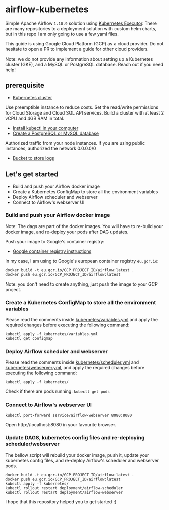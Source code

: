 # airflow-kubernetes

Simple Apache Airflow `1.10.9` solution using [Kubernetes Executor][1]. There are many repositories to a deployment solution with custom helm charts, but in this repo I am only going to use a few yaml files. 

This guide is using Google Cloud Platform (GCP) as a cloud provider. Do not hesitate to open a PR to implement a guide for other cloud providers. 

Note: we do not provide any information about setting up a Kubernetes cluster (GKE), and a MySQL or PostgreSQL database. Reach out if you need help!

## prerequisite

- [Kubernetes cluster][2]
 
 Use preemptible instance to reduce costs. Set the read/write permissions for Cloud Storage and Cloud SQL API services. Build a cluster with at least 2 vCPU and 4GB RAM in total.
- [Install kubectl in your computer][6]
- [Create a PostgreSQL or MySQL database][3]

Authorized traffic from your node instances. If you are using public instances, authorized the network 0.0.0.0/0
- [Bucket to store logs][4]

## Let's get started

- Build and push your Airflow docker image
- Create a Kubernetes ConfigMap to store all the environment variables
- Deploy Airflow scheduler and webserver
- Connect to Airflow's webserver UI


### Build and push your Airflow docker image

Note: The dags are part of the docker images. You will have to re-build your docker image, and re-deploy your pods after DAG updates.

Push your image to Google's container registry:

- [Google container registry instructions][5]

In my case, I am using to Google's european container registry `eu.gcr.io`:

```
docker build -t eu.gcr.io/GCP_PROJECT_ID/airflow:latest .
docker push eu.gcr.io/GCP_PROJECT_ID/airflow:latest
```
Note: you don't need to create anything, just push the image to your GCP project.

### Create a Kubernetes ConfigMap to store all the environment variables

Please read the comments inside [kubernetes/variables.yml](kubernetes/variables.yml) and apply the required changes before executing the following command:

```
kubectl apply -f kubernetes/variables.yml
kubectl get configmap
```

### Deploy Airflow scheduler and webserver

Please read the comments inside [kubernetes/scheduler.yml](kubernetes/scheduler.yml) and [kubernetes/webserver.yml](kubernetes/webserver.yml), and apply the required changes before executing the following command:

```
kubectl apply -f kubernetes/
```

Check if there are pods running: `kubectl get pods`

### Connect to Airflow's webserver UI

```
kubectl port-forward service/airflow-webserver 8080:8080
```

Open http://localhost:8080 in your favourite browser.


### Update DAGS, kubernetes config files and re-deploying scheduler/webserver

The bellow script will rebuild your docker image, push it, update your kubernetes config files, and re-deploy Airflow's scheduler and webserver pods.

```
docker build -t eu.gcr.io/GCP_PROJECT_ID/airflow:latest .
docker push eu.gcr.io/GCP_PROJECT_ID/airflow:latest
kubectl apply -f kubernetes/
kubectl rollout restart deployment/airflow-scheduler
kubectl rollout restart deployment/airflow-webserver
```

I hope that this repository helped you to get started :)

[1]: https://airflow.apache.org/docs/stable/executor/kubernetes.html "Kubernetes Executor"
[2]: https://cloud.google.com/kubernetes-engine "GKE"
[3]: https://cloud.google.com/sql/docs "SQL"
[4]: https://cloud.google.com/storage "Storage"
[5]: https://cloud.google.com/container-registry/docs/pushing-and-pulling?hl=en_US "Google container registry"
[6]: https://kubernetes.io/docs/tasks/tools/install-kubectl/ "kubectl"
